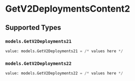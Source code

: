 # GetV2DeploymentsContent2


## Supported Types

### `models.GetV2Deployments21`

```python
value: models.GetV2Deployments21 = /* values here */
```

### `models.GetV2Deployments22`

```python
value: models.GetV2Deployments22 = /* values here */
```

